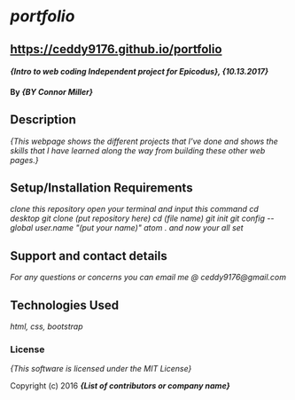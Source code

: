 # _portfolio_

## https://ceddy9176.github.io/portfolio

#### _{Intro to web coding Independent project for Epicodus}, {10.13.2017}_

#### By _**{BY Connor Miller}**_

## Description

_{This webpage shows the different projects that I've done and shows the skills that I have learned along the way from building these other web pages.}_

## Setup/Installation Requirements

_clone this repository_
 _open your terminal and input this command_
 _cd desktop_
 _git clone (put repository here)_
 _cd (file name)_
 _git init_
 _git config --global user.name "(put your name)"_
 _atom ._
_and now your all set_

## Support and contact details

_For any questions or concerns you can email me @ ceddy9176@gmail.com_

## Technologies Used

_html, css, bootstrap_

### License

*{This software is licensed under the MIT License}*

Copyright (c) 2016 **_{List of contributors or company name}_**
